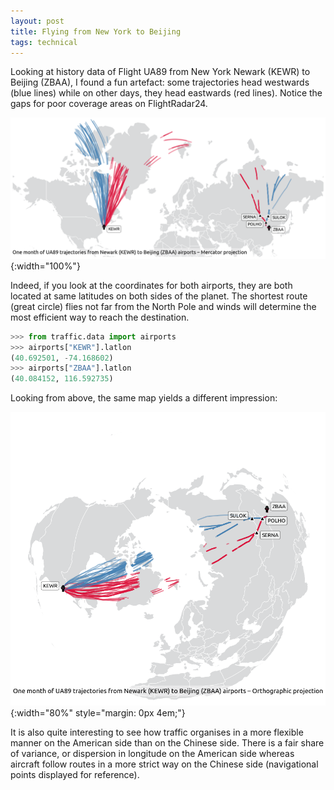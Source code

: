 ```yaml
---
layout: post
title: Flying from New York to Beijing
tags: technical
---
```


Looking at history data of Flight UA89 from New York Newark (KEWR) to Beijing
(ZBAA), I found a fun artefact: some trajectories head westwards (blue lines)
while on other days, they head eastwards (red lines). Notice the gaps for poor
coverage areas on FlightRadar24.

![Mercator](/images/ua89_mercator.png){:width="100%"}

Indeed, if you look at the coordinates for both airports, they are both located
at same latitudes on both sides of the planet. The shortest route (great circle)
flies not far from the North Pole and winds will determine the most efficient
way to reach the destination.

~~~python
>>> from traffic.data import airports
>>> airports["KEWR"].latlon
(40.692501, -74.168602)
>>> airports["ZBAA"].latlon
(40.084152, 116.592735)
~~~


Looking from above, the same map yields a different impression:

![Orthographic](/images/ua89_orthographic.png){:width="80%" style="margin: 0px 4em;"}

It is also quite interesting to see how traffic organises in a more flexible
manner on the American side than on the Chinese side. There is a fair share of
variance, or dispersion in longitude on the American side whereas aircraft
follow routes in a more strict way on the Chinese side (navigational points
displayed for reference).
